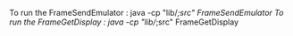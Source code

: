 To run the FrameSendEmulator : java -cp "lib/*;src" FrameSendEmulator
To run the FrameGetDisplay : java -cp "lib/*;src" FrameGetDisplay
